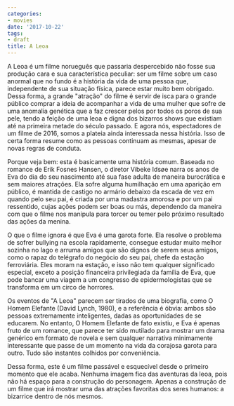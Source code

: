```yaml
---
categories:
- movies
date: '2017-10-22'
tags:
- draft
title: A Leoa
---
```


A Leoa é um filme norueguês que passaria despercebido não fosse sua produção cara e sua característica peculiar: ser um filme sobre um caso anormal que no fundo é a história da vida de uma pessoa que, independente de sua situação física, parece estar muito bem obrigado. Dessa forma, a grande "atração" do filme é servir de isca para o grande público comprar a ideia de acompanhar a vida de uma mulher que sofre de uma anomalia genética que a faz crescer pelos por todos os poros de sua pele, tendo a feição de uma leoa e digna dos bizarros shows que existiam até na primeira metade do século passado. E agora nós, espectadores de um filme de 2016, somos a plateia ainda interessada nessa história. Isso de certa forma resume como as pessoas continuam as mesmas, apesar de novas regras de conduta.

Porque veja bem: esta é basicamente uma história comum. Baseada no romance de Erik Fosnes Hansen, o diretor Vibeke Idsøe narra os anos de Eva do dia do seu nascimento até sua fase adulta de maneira burocrática e sem maiores atrações. Ela sofre alguma humilhação em uma aparição em público, é mantida de castigo no armário debaixo da escada de vez em quando pelo seu pai, é criada por uma madastra amorosa e por um pai ressentido, cujas ações podem ser boas ou más, dependendo da maneira com que o filme nos manipula para torcer ou temer pelo próximo resultado das ações da menina.

O que o filme ignora é que Eva é uma garota forte. Ela resolve o problema de sofrer bullying na escola rapidamente, consegue estudar muito melhor sozinha no lago e arruma amigos que são dignos de serem seus amigos, como o rapaz do telégrafo do negócio do seu pai, chefe da estação ferroviária. Eles moram na estação, e isso não tem qualquer significado especial, exceto a posição financeira privilegiada da família de Eva, que pode bancar uma viagem a um congresso de epidermologistas que se transforma em um circo de horrores.

Os eventos de "A Leoa" parecem ser tirados de uma biografia, como O Homem Elefante (David Lynch, 1980), e a referência é óbvia: ambos são pessoas extremamente inteligentes, dadas as oportunidades de se educarem. No entanto, O Homem Elefante de fato existiu, e Eva é apenas fruto de um romance, que parece ter sido mutilado para mostrar um drama genérico em formato de novela e sem qualquer narrativa minimamente interessante que passe de um momento na vida da corajosa garota para outro. Tudo são instantes colhidos por conveniência.

Dessa forma, este é um filme passável e esquecível desde o primeiro momento que ele acaba. Nenhuma imagem fica das aventuras da leoa, pois não há espaço para a construção do personagem. Apenas a construção de um filme que irá mostrar uma das atrações favoritas dos seres humanos: a bizarrice dentro de nós mesmos.